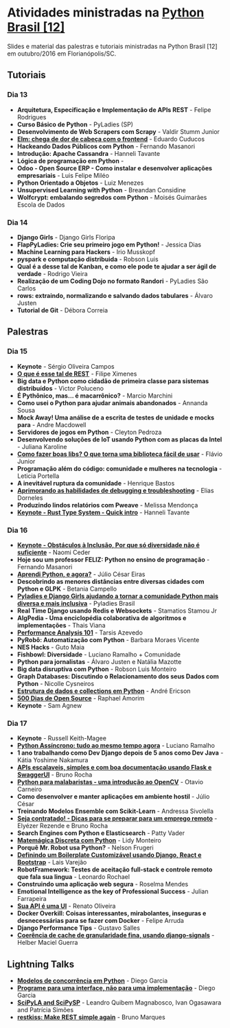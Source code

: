 # Atividades ministradas na [Python Brasil [12]](http://2016.pythonbrasil.org.br)

Slides e material das palestras e tutoriais ministradas na Python Brasil \[12\] em
outubro/2016 em Florianópolis/SC.

## Tutoriais

### Dia 13

- **Arquitetura, Especificação e Implementação de APIs REST** - Felipe Rodrigues
- **Curso Básico de Python** - PyLadies (SP)
- **Desenvolvimento de Web Scrapers com Scrapy** - Valdir Stumm Junior
- **[Elm: chega de dor de cabeça com o frontend](http://cuducos.me/2016/09/17/porque-elm.html)** - Eduardo Cuducos
- **Hackeando Dados Públicos com Python** - Fernando Masanori
- **Introdução: Apache Cassandra** - Hanneli Tavante
- **Lógica de programação em Python** -
- **Odoo - Open Source ERP - Como instalar e desenvolver aplicações empresariais** - Luis Felipe Miléo
- **Python Orientado a Objetos** - Luiz Menezes
- **Unsupervised Learning with Python** - Breandan Considine
- **Wolfcrypt: embalando segredos com Python** - Moisés Guimarães
Escola de Dados

### Dia 14

- **Django Girls** - Django Girls Floripa
- **FlapPyLadies: Crie seu primeiro jogo em Python!** - Jessica Dias
- **Machine Learning para Hackers** - Irio Musskopf
- **pyspark e computação distribuida** - Robson Luis
- **Qual é a desse tal de Kanban, e como ele pode te ajudar a ser ágil de verdade** - Rodrigo Vieira
- **Realização de um Coding Dojo no formato Randori** - PyLadies São Carlos
- **rows: extraindo, normalizando e salvando dados tabulares** - Álvaro Justen
- **Tutorial de Git** - Débora Correia

## Palestras

### Dia 15

- **Keynote** - Sérgio Oliveira Campos
- **[O que é esse tal de REST](http://www.vinta.com.br/blog/2016/python-brasil12-talks/#rest)** - Filipe Ximenes
- **Big data e Python como cidadão de primeira classe para sistemas distribuídos** - Victor Poluceno
- **É Pythônico, mas... é macarrônico?** - Marcio Marchini
- **Como usei o Python para ajudar animais abandonados** - Annanda Sousa
- **Mock Away! Uma análise de a escrita de testes de unidade e mocks para** - Andre Macdowell
- **Servidores de jogos em Python** - Cleyton Pedroza
- **Desenvolvendo soluções de IoT usando Python com as placas da Intel** - Juliana Karoline
- **[Como fazer boas libs? O que torna uma biblioteca fácil de usar](http://www.vinta.com.br/blog/2016/python-brasil12-talks/#boas-libs)** - Flávio Junior
- **Programação além do código: comunidade e mulheres na tecnologia** - Leticia Portella
- **A inevitável ruptura da comunidade** - Henrique Bastos
- **[Aprimorando as habilidades de debugging e troubleshooting](https://speakerdeck.com/eliasdorneles/aprimorando-as-habilidades-de-debugging-e-troubleshooting)** - Elias Dorneles
- **Produzindo lindos relatórios com Pweave** - Melissa Mendonça
- **[Keynote - Rust Type System - Quick intro](http://slides.com/hannelitavante-hannelita/rust-type-system-pybr12#/)** - Hanneli Tavante

### Dia 16

- **[Keynote - Obstáculos à Inclusão, Por que só diversidade não é suficiente](https://docs.google.com/presentation/d/1L4nqmPQl8NEoh3LnKXN-8qQ1vHfcQgfLB9xKqB4KM38/edit#slide=id.p)** - Naomi Ceder
- **Hoje sou um professor FELIZ: Python no ensino de programação** - Fernando Masanori
- **[Aprendi Python, e agora?](aprendi_python_e_agora)** - Júlio César Eiras
- **Descobrindo as menores distâncias entre diversas cidades com Python e GLPK** - Betania Campello
- **[Pyladies e Django Girls ajudando a tornar a comunidade Python mais diversa e mais inclusiva](pyladies_e_django_girls)** - Pyladies Brasil
- **Real Time Django usando Redis e Websockets** - Stamatios Stamou Jr
- **AlgPedia - Uma enciclopédia colaborativa de algoritmos e implementações** - Thais Viana
- **[Performance Analysis 101](performance_analysis_101)** - Tarsis Azevedo
- **PyRobô: Automatização com Python** - Barbara Moraes Vicente
- **NES Hacks** - Guto Maia
- **Fishbowl: Diversidade** - Luciano Ramalho + Comunidade
- **Python para jornalistas** - Álvaro Justen e Natália Mazotte
- **Big data disruptiva com Python** - Robson Luis Monteiro
- **Graph Databases: Discutindo o Relacionamento dos seus Dados com Python** - Nicolle Cysneiros
- **[Estrutura de dados e collections em Python](http://www.vinta.com.br/blog/2016/python-brasil12-talks/#estrutura-de-dados)** - André Ericson
- **[500 Dias de Open Source](500_dias_de_open_source)** - Raphael Amorim
- **Keynote** - Sam Agnew

### Dia 17

- **Keynote** - Russell Keith-Magee
- **[Python Assíncrono: tudo ao mesmo tempo agora](tudo_ao_mesmo_tempo_python_assincrono)** - Luciano Ramalho
- **1 ano trabalhando como Dev Django depois de 5 anos como Dev Java** - Kátia Yoshime Nakamura
- **[APIs escalaveis, simples e com boa documentação usando Flask e SwaggerUI](api_front_end_com_flask_e_swagger)** - Bruno Rocha
- **[Python para malabaristas - uma introdução ao OpenCV](python_para_malabaristas)** - Otavio Carneiro
- **Como desenvolver e manter aplicações em ambiente hostil** - Júlio César
- **Treinando Modelos Ensemble com Scikit-Learn** - Andressa Sivolella
- **[Seja contratado! - Dicas para se preparar para um emprego remoto](trabalho_remoto)** - Elyézer Rezende e Bruno Rocha
- **Search Engines com Python e Elasticsearch** - Patty Vader
- **[Matemágica Discreta com Python](https://speakerdeck.com/lidymonteiro/python-brasil-12-matemagica-discreta-com-python)** - Lidy Monteiro
- **Porquê Mr. Robot usa Python?** - Nelson Frugeri
- **[Definindo um Boilerplate Customizável usando Django, React e Bootstrap](http://www.vinta.com.br/blog/2016/python-brasil12-talks/#boilerplate)** - Lais Varejão
- **RobotFramework: Testes de aceitação full-stack e controle remoto que fala sua lingua** - Leonardo Rochael
- **Construindo uma aplicação web segura** - Roselma Mendes
- **Emotional Intelligence as the key of Professional Success** - Julian Farrapeira
- **[Sua API é uma UI](sua_api_e_uma_ui)** - Renato Oliveira
- **Docker Overkill: Coisas interessantes, mirabolantes, inseguras e desnecessárias para se fazer com Docker** - Felipe Arruda
- **Django Performance Tips** - Gustavo Salles
- **[Coerência de cache de granularidade fina, usando django-signals](coerencia_de_cache)** - Helber Maciel Guerra

## Lightning Talks

- **[Modelos de concorrência em Python](https://speakerdeck.com/drgarcia1986/modelos-de-concorrencia-em-python)** - Diego Garcia
- **[Programe para uma interface, não para uma implementação](https://speakerdeck.com/drgarcia1986/programe-para-uma-interface-nao-para-uma-implementacao)** - Diego Garcia
- **[SciPyLA and SciPySP](https://speakerdeck.com/leandroqm/lightning-talk-at-python-brasil-12)** - Leandro Quibem Magnabosco, Ivan Ogasawara and Patrícia Simões
- **[restkiss: Make REST simple again](https://speakerdeck.com/elsaico/restkiss-make-rest-simple-again)** - Bruno Marques
